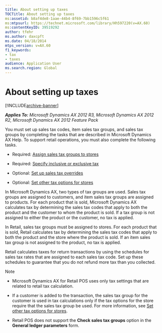 ```yaml
---
title: About setting up taxes
TOCTitle: About setting up taxes
ms:assetid: b8af4de8-1aae-44b4-8f69-7bb1596c5f61
ms:mtpsurl: https://technet.microsoft.com/library/Hh597220(v=AX.60)
ms:contentKeyID: 39519292
author: tfehr
ms.author: daxcpft
ms.date: 04/18/2014
mtps_version: v=AX.60
f1_keywords:
- tax
- taxes
audience: Application User
ms.search.region: Global
---
```


# About setting up taxes 


[!INCLUDE[archive-banner](includes/archive-banner.md)]


_**Applies To:** Microsoft Dynamics AX 2012 R3, Microsoft Dynamics AX 2012 R2, Microsoft Dynamics AX 2012 Feature Pack_

You must set up sales tax codes, item sales tax groups, and sales tax groups by completing the tasks that are described in Microsoft Dynamics AX Help. To support retail operations, you must also complete the following tasks.

  - Required: [Assign sales tax groups to stores](assign-sales-tax-groups-to-stores.md)

  - Required: [Specify inclusive or exclusive tax](specify-inclusive-or-exclusive-tax.md)

  - Optional: [Set up sales tax overrides](set-up-sales-tax-overrides.md)

  - Optional: [Set other tax options for stores](set-other-tax-options-for-stores.md)

In Microsoft Dynamics AX, two types of tax groups are used. Sales tax groups are assigned to customers, and item sales tax groups are assigned to products. For each product that is sold, Microsoft Dynamics AX calculates tax by determining the sales tax codes that apply to both the product and the customer to whom the product is sold. If a tax group is not assigned to either the product or the customer, no tax is applied.

In Retail, sales tax groups must be assigned to stores. For each product that is sold, Retail calculates tax by determining the sales tax codes that apply to both the product and the store where the product is sold. If an item sales tax group is not assigned to the product, no tax is applied.

Retail calculates taxes for return transactions by using the schedules for sales tax rates that are assigned to each sales tax code. Set up these schedules to guarantee that you do not refund more tax than you collected.


> [!NOTE]
> <UL>
> <LI>
> <P>Microsoft Dynamics AX for Retail POS uses only tax settings that are related to retail tax calculation.</P>
> <LI>
> <P>If a customer is added to the transaction, the sales tax group for the customer is used in tax calculations only if the tax options for the store require that the sales tax group be used. For more information, see <A href="set-other-tax-options-for-stores.md">Set other tax options for stores</A>.</P>
> <LI>
> <P>Retail POS does not support the <STRONG>Check sales tax groups</STRONG> option in the <STRONG>General ledger parameters</STRONG> form.</P></LI></UL>


  


